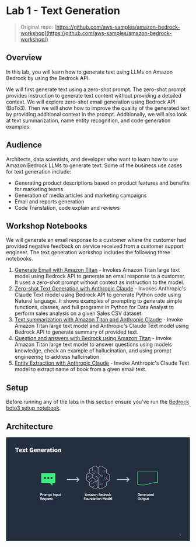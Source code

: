 # Lab 1 - Text Generation
> Original repo: [https://github.com/aws-samples/amazon-bedrock-workshop](https://github.com/aws-samples/amazon-bedrock-workshop/)

## Overview

In this lab, you will learn how to generate text using LLMs on Amazon Bedrock by using the Bedrock API. 

We will first generate text using a zero-shot prompt. The zero-shot prompt provides instruction to generate text content without providing a detailed context. We will explore zero-shot email generation using Bedrock API (BoTo3). Then we will show how to improve the quality of the generated text by providing additional context in the prompt. Additionally, we will also look at text summarization, name entity recognition, and code generation examples.

## Audience

Architects, data scientists, and developer who want to learn how to use Amazon Bedrock LLMs to generate text. 
Some of the business use cases for text generation include:

- Generating product descriptions based on product features and benefits for marketing teams
- Generation of media articles and marketing campaigns
- Email and reports generation
- Code Translation, code explain and reviews


## Workshop Notebooks

We will generate an email response to a customer where the customer had provided negative feedback on service received from a customer support engineer. The text generation workshop includes the following three notebooks. 
1. [Generate Email with Amazon Titan](./00_text_generation_w_bedrock.ipynb) - Invokes Amazon Titan large text model using Bedrock API to generate an email response to a customer. It uses a zero-shot prompt without context as instruction to the model. 
2. [Zero-shot Text Generation with Anthropic Claude](01_code_generatation_w_bedrock.ipynb) - Invokes Anthropic's Claude Text model using Bedrock API to generate Python code using Natural language. It shows examples of prompting to generate simple functions, classes, and full programs in Python for Data Analyst to perform sales analysis on a given Sales CSV dataset.
3. [Text summarization with Amazon Titan and Anthropic Claude](./02_text-summarization-titan+claude.ipynb) - Invoke Amazon Titan large text model and Anthropic's Claude Text model using Bedrock API to generate summary of provided text.
4. [Question and answers with Bedrock using Amazon Titan](./03_qa_with_bedrock_titan.ipynb) - Invoke Amazon Titan large text model to answer questions using models knowledge, check an example of hallucination, and using prompt engineering to address hallcination.
5. [Entity Extraction with Anthropic Claude](./04_entity_extraction.ipynb) - Invoke Anthropic's Claude Text model to extract name of book from a given email text.


## Setup
Before running any of the labs in this section ensure you've run the [Bedrock boto3 setup notebook](../00_Prerequisites/bedrock_basics.ipynb#Prerequisites).


## Architecture

![Bedrock](./images/bedrock.jpg)
